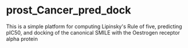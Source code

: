 # prost_Cancer_pred_dock
This is a simple platform for computing Lipinsky's Rule of five, predicting pIC50, and docking of the canonical SMILE with the Oestrogen receptor alpha protein

